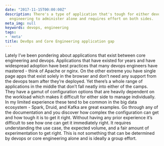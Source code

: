 ```yaml
---
date: "2017-11-15T00:00:00Z"
description: There's a type of application that's tough for either devops or core
  engineering to administer alone and requires effort on both sides.
meta_img: null
keywords: devops, engineering
tags:
- 'meta'
title: DevOps and Core Engineering application gap
---
```


Lately I’ve been pondering about applications that exist between core engineering and devops. Applications that have existed for years and have widespread adoption have best practices that many devops engineers have mastered - think of Apache or nginx. On the other extreme you have single page apps that exist solely in the browser and don’t need any support from the devops team after they’re deployed. Yet there’s a whole range of applications in the middle that don’t fall neatly into either of the camps. They have a gamut of configuration options that are heavily dependent on the workload which makes it difficult for either side to manage individually. In my limited experience these tend to be common in the big data ecosystem - Spark, Druid, and Kafka are great examples. Go through any of the documentation and you discover how complex the configuration can get and how tough it is to get it right. Without having any prior experience it’s difficult to see how one can get it immediately right. It requires understanding the use case, the expected volume, and a fair amount of experimentation to get right. This is not something that can be determined by devops or core engineering alone and is ideally a group effort.
